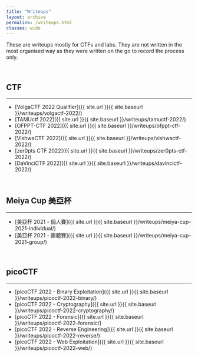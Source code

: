 ```yaml
---
title: "Writeups"
layout: archive
permalink: /writeups.html
classes: wide
---
```


These are writeups mostly for CTFs and labs. They are not written in the most organised way as they were written on the go to record the process only.

<br>

## CTF
---
- [VolgaCTF 2022 Qualifier]({{ site.url }}{{ site.baseurl }}/writeups/volgactf-2022/)
- [TAMUctf 2022]({{ site.url }}{{ site.baseurl }}/writeups/tamuctf-2022/)
- [OFPPT-CTF 2022]({{ site.url }}{{ site.baseurl }}/writeups/ofppt-ctf-2022/)
- [VishwaCTF 2022]({{ site.url }}{{ site.baseurl }}/writeups/vishwactf-2022/)
- [zer0pts CTF 2022]({{ site.url }}{{ site.baseurl }}/writeups/zer0pts-ctf-2022/)
- [DaVinciCTF 2022]({{ site.url }}{{ site.baseurl }}/writeups/davincictf-2022/)

<br>

## Meiya Cup 美亞杯
---
- [美亞杯 2021 - 個人賽]({{ site.url }}{{ site.baseurl }}/writeups/meiya-cup-2021-individual/)
- [美亞杯 2021 - 團體賽]({{ site.url }}{{ site.baseurl }}/writeups/meiya-cup-2021-group/)

<br>

## picoCTF
---
- [picoCTF 2022 - Binary Exploitation]({{ site.url }}{{ site.baseurl }}/writeups/picoctf-2022-binary/)
- [picoCTF 2022 - Cryptography]({{ site.url }}{{ site.baseurl }}/writeups/picoctf-2022-cryptography/)
- [picoCTF 2022 - Forensic]({{ site.url }}{{ site.baseurl }}/writeups/picoctf-2022-forensic/)
- [picoCTF 2022 - Reverse Engineering]({{ site.url }}{{ site.baseurl }}/writeups/picoctf-2022-reverse/)
- [picoCTF 2022 - Web Exploitation]({{ site.url }}{{ site.baseurl }}/writeups/picoctf-2022-web/)

<br>
